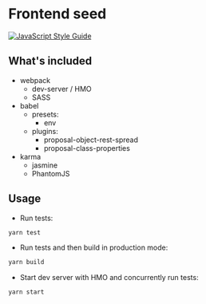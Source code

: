 # Frontend seed

[![JavaScript Style Guide](https://img.shields.io/badge/code_style-standard-brightgreen.svg)](https://standardjs.com)

## What's included

- webpack
  - dev-server / HMO
  - SASS
- babel
  - presets:
    - env
  - plugins:
    - proposal-object-rest-spread
    - proposal-class-properties
- karma
  - jasmine
  - PhantomJS

## Usage

- Run tests:

```bash
yarn test
```

- Run tests and then build in production mode:

```bash
yarn build
```

- Start dev server with HMO and concurrently run tests:

```bash
yarn start
```
